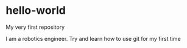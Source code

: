 # hello-world
My very first repository

I am a robotics engineer. Try and learn how to use git for my first time
